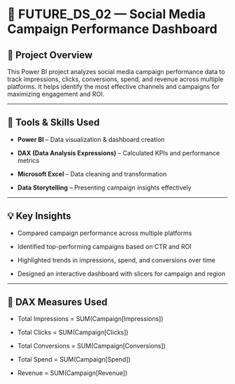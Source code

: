 # 🧾 FUTURE_DS_02 — Social Media Campaign Performance Dashboard

## 🧠 Project Overview

This Power BI project analyzes social media campaign performance data to track impressions, clicks, conversions, spend, and revenue across multiple platforms.
It helps identify the most effective channels and campaigns for maximizing engagement and ROI.

---

## 🧰 Tools & Skills Used

- **Power BI** – Data visualization & dashboard creation

- **DAX (Data Analysis Expressions)** – Calculated KPIs and performance metrics

- **Microsoft Excel** – Data cleaning and transformation

- **Data Storytelling** – Presenting campaign insights effectively

---

## 💡 Key Insights

- Compared campaign performance across multiple platforms

- Identified top-performing campaigns based on CTR and ROI

- Highlighted trends in impressions, spend, and conversions over time

- Designed an interactive dashboard with slicers for campaign and region

---

## 🧮 DAX Measures Used

- Total Impressions = SUM(Campaign[Impressions])

- Total Clicks = SUM(Campaign[Clicks])

- Total Conversions = SUM(Campaign[Conversions])

- Total Spend = SUM(Campaign[Spend])

- Revenue = SUM(Campaign[Revenue])
